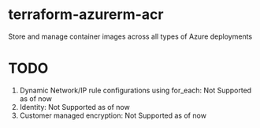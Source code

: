 # terraform-azurerm-acr

Store and manage container images across all types of Azure deployments

# TODO
1. Dynamic Network/IP rule configurations using for_each: Not Supported as of now
2. Identity: Not Supported as of now
3. Customer managed encryption: Not Supported as of now

